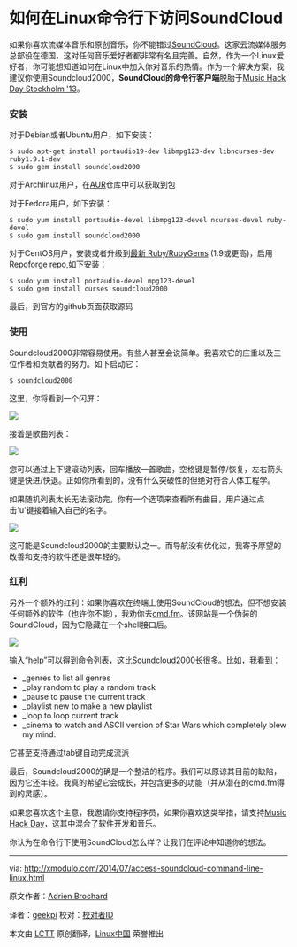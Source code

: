 如何在Linux命令行下访问SoundCloud
================================================================================
如果你喜欢流媒体音乐和原创音乐，你不能错过[SoundCloud][1]。这家云流媒体服务总部设在德国，这对任何音乐爱好者都非常有名且完善。自然，作为一个Linux爱好者，你可能想知道如何在Linux中加入你对音乐的热情。作为一个解决方案，我建议你使用Soundcloud2000，**SoundCloud的命令行客户端**脱胎于[Music Hack Day Stockholm '13][2]。

### 安装 ###

对于Debian或者Ubuntu用户，如下安装：

    $ sudo apt-get install portaudio19-dev libmpg123-dev libncurses-dev ruby1.9.1-dev
    $ sudo gem install soundcloud2000

对于Archlinux用户，在[AUR][3]仓库中可以获取到包

对于Fedora用户，如下安装：

    $ sudo yum install portaudio-devel libmpg123-devel ncurses-devel ruby-devel
    $ sudo gem install soundcloud2000

对于CentOS用户，安装或者升级到[最新 Ruby/RubyGems][4] (1.9或更高)，启用[Repoforge repo][5],如下安装：

    $ sudo yum install portaudio-devel mpg123-devel
    $ sudo gem install curses soundcloud2000 

最后，到官方的github页面获取源码

### 使用 ###

Soundcloud2000非常容易使用。有些人甚至会说简单。我喜欢它的庄重以及三位作者和贡献者的努力。如下启动它：

    $ soundcloud2000

这里，你将看到一个闪屏：

![](https://farm4.staticflickr.com/3919/14658085706_71c9094e4f_z.jpg)

接着是歌曲列表：

![](https://farm4.staticflickr.com/3888/14494626757_3e788482d5_z.jpg)

您可以通过上下键滚动列表，回车播放一首歌曲，空格键是暂停/恢复，左右箭头键是快进/快退。正如你所看到的，没有什么突破性的但绝对符合人体工程学。

如果随机列表太长无法滚动完，你有一个选项来查看所有曲目，用户通过点击'u'键接着输入自己的名字。

![](https://farm4.staticflickr.com/3861/14494436719_b5536f7b67_z.jpg)

这可能是Soundcloud2000的主要默认之一。而导航没有优化过，我寄予厚望的改善和支持的软件还是很年轻的。

### 红利 ###

另外一个额外的红利：如果你喜欢在终端上使用SoundCloud的想法，但不想安装任何额外的软件（也许你不能），我劝你去[cmd.fm][6]。该网站是一个伪装的SoundCloud，因为它隐藏在一个shell接口后。

[![](https://farm6.staticflickr.com/5580/14494448218_a16b05e3ee_z.jpg)][7]

输入“help”可以得到命令列表，这比Soundcloud2000长很多。比如，我看到：

- _genres to list all genres
- _play random to play a random track
- _pause to pause the current track
- _playlist new to make a new playlist
- _loop to loop current track
- _cinema to watch and ASCII version of Star Wars which completely blew my mind. 

它甚至支持通过tab键自动完成流派

最后，Soundcloud2000的确是一个整洁的程序。我们可以原谅其目前的缺陷，因为它还年轻。我真的希望它会成长，并包含更多的功能（并从潜在的cmd.fm得到的灵感）。

如果您喜欢这个主意，我邀请你支持程序员，如果你喜欢这类举措，请支持[Music Hack Day][8]，这其中混合了软件开发和音乐。

你认为在命令行下使用SoundCloud怎么样？让我们在评论中知道你的想法。

--------------------------------------------------------------------------------

via: http://xmodulo.com/2014/07/access-soundcloud-command-line-linux.html

原文作者：[Adrien Brochard][a]

译者：[geekpi](https://github.com/geekpi) 校对：[校对者ID](https://github.com/校对者ID)

本文由 [LCTT](https://github.com/LCTT/TranslateProject) 原创翻译，[Linux中国](http://linux.cn/) 荣誉推出

[a]:http://xmodulo.com/author/adrien
[1]:https://soundcloud.com/
[2]:https://www.hackerleague.org/hackathons/music-hack-day-stockholm-13/
[3]:https://aur.archlinux.org/packages/ruby-soundcloud2000/
[4]:http://ask.xmodulo.com/upgrade-ruby-centos.html
[5]:http://xmodulo.com/2013/01/how-to-set-up-rpmforge-repoforge-repository-on-centos.html
[6]:https://cmd.fm/
[7]:https://www.flickr.com/photos/xmodulo/14494448218/
[8]:http://new.musichackday.org/